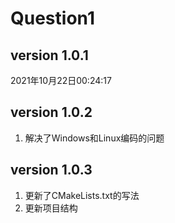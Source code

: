 # Question1

## version 1.0.1
2021年10月22日00:24:17

## version 1.0.2
1. 解决了Windows和Linux编码的问题

## version 1.0.3
1. 更新了CMakeLists.txt的写法
2. 更新项目结构